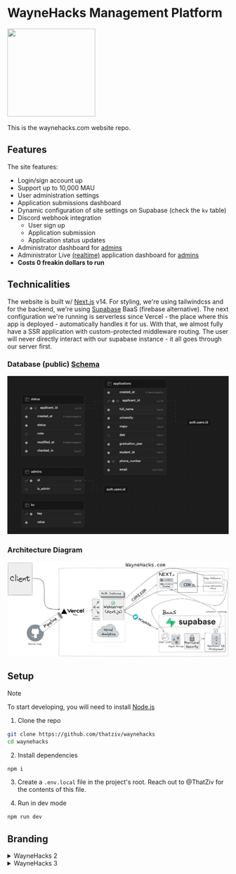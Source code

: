# WayneHacks Management Platform

<img width=200 height=200 src="https://www.waynehacks.com/icon.png"/>

This is the waynehacks.com website repo.

## Features

The site features:

- Login/sign account up
- Support up to 10,000 MAU
- User administration settings
- Application submissions dashboard
- Dynamic configuration of site settings on Supabase (check the `kv` table)
- Discord webhook integration
  - User sign up
  - Application submission
  - Application status updates
- Administrator dashboard for [admins](https://waynehacks.com/admin)
- Administrator Live [(realtime)](https://supabase.com/docs/guides/realtime) application dashboard for [admins](https://waynehacks.com/admin/applications)
- **Costs 0 freakin dollars to run**

## Technicalities

The website is built w/ [Next.js](https://nextjs.org) v14. For styling, we're using tailwindcss and for the backend, we're using [Supabase](https://supabase.com) BaaS (firebase alternative). The next configuration we're running is serverless since Vercel - the place where this app is deployed - automatically handles it for us. With that, we almost fully have a SSR application with custom-protected middleware routing. The user will never directly interact with our supabase instance - it all goes through our server first.

### Database (public) [Schema](/supabase/migrations/20231122005059_remote_commit.sql)

![public-schema](/.github/img/public-schema.png)

### Architecture Diagram

![diagram](/.github/img/diagram.png)

## Setup

> [!NOTE]
> To start developing, you will need to install [Node.js](https://nodejs.org)

1. Clone the repo

```sh
git clone https://github.com/thatziv/waynehacks
cd waynehacks
```

2. Install dependencies

```sh
npm i
```

3. Create a `.env.local` file in the project's root. Reach out to @ThatZiv for the contents of this file.

4. Run in dev mode

```sh
npm run dev
```

## Branding

<details>
<summary>WayneHacks 2</summary>

### Colors

- ![#FACC15](https://placehold.co/15x15/FACC15/FACC15.png) `#FACC15` - Gold
- ![#14532d](https://placehold.co/15x15/14532d/14532d.png) `#14532d` - Dark Green
- ![#000000](https://placehold.co/15x15/000000/000000.png) `#000000` - Black
- ![#FFFFFF](https://placehold.co/15x15/FFFFFF/FFFFFF.png) `#FFFFFF` - White

### Fonts

- [Blinker](https://fonts.google.com/specimen/Blinker) - Primary Font
- [Open Sans](https://fonts.google.com/specimen/Open+Sans) - Body Font

### Graphics

- ![WayneHacks Logo](public/whacks2-trans.png)
  Primary Transparent Logo (PNG)
- ![WayneHacks Logo](public/android-chrome-512x512.png) Logo with background
- ![Banner](https://i.imgur.com/l4TRXB4.png) Banner with background

</details>

<details>
<summary>WayneHacks 3</summary>

### Colors

- ![#df0046](https://placehold.co/15x15/df0046/df0046.png) `#df0046` - Rose
- ![#e5888c](https://placehold.co/15x15/e5888c/e5888c.png) `#e5888c` - Light[er] rose (accent)
- ![#edf4ed](https://placehold.co/15x15/edf4ed/edf4ed.png) `#edf4ed` - Light[er] green
- ![#353535](https://placehold.co/15x15/353535/353535.png) `#353535` - Gray
- ![#FFFFFF](https://placehold.co/15x15/FFFFFF/FFFFFF.png) `#FFFFFF` - White

### Fonts

- [Stratum](https://fonts.adobe.com/fonts/stratum) - Primary Font
- [Blinker](https://fonts.google.com/specimen/Blinker) - Secondary Font

## Graphics

- ![WayneHacks Logo](public/icon.png)
  Primary Transparent Logo (PNG)
- ![Banner](https://i.imgur.com/raO795F.png) Banner with background
- ![Banner-transparent](https://i.imgur.com/ya6yuCM.png) Transparent banner

## Setup (Backend)

1. Follow the instructions for [self-hosting](https://supabase.com/docs/guides/self-hosting/docker) Supabase to setup the local dev environment.

2. Follow the migration [guide](https://supabase.com/docs/guides/cli/local-development).

3. Create a `.env` file in the project's root. Reach out to @ThatZiv for the contents of this file.

4. Run the following command to start the backend server:

```sh
npx supabase start
```

## Contributing

If you'd like to contribute, please fork the repository and use a feature branch. Pull requests are welcome.

---

